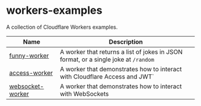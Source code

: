 # workers-examples

A collection of Cloudflare Workers examples.

| Name                                   | Description                                                                         |
| -------------------------------------- | ----------------------------------------------------------------------------------- |
| [funny-worker](./funny-worker)         | A worker that returns a list of jokes in JSON format, or a single joke at `/random` |
| [access-worker](./access-worker)       | A worker that demonstrates how to interact with Cloudflare Access and JWT`          |
| [websocket-worker](./websocket-worker) | A worker that demonstrates how to interact with WebSockets                          |
